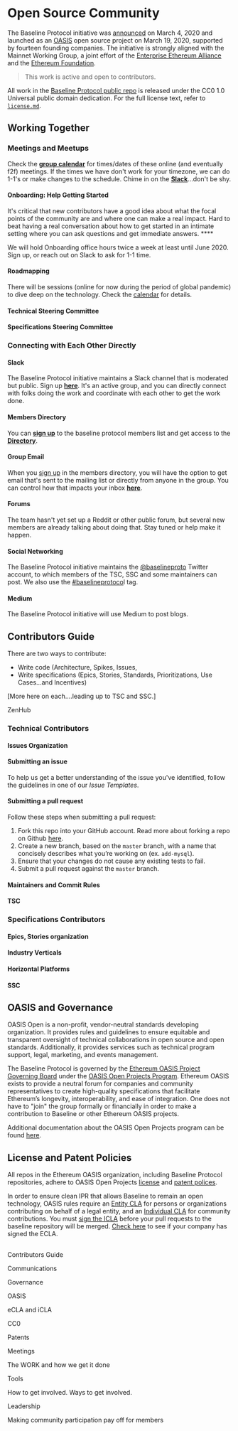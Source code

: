 # Open Source Community

The Baseline Protocol initiative was [announced](https://consensys.net/blog/press-release/ey-and-consensys-announce-formation-of-baseline-protocol-initiative-to-make-ethereum-mainnet-safe-and-effective-for-enterprises/) on March 4, 2020 and launched as an [OASIS](https://oasis-open-projects.org/) open source project on March 19, 2020, supported by fourteen founding companies. The initiative is strongly aligned with the Mainnet Working Group, a joint effort of the [Enterprise Ethereum Alliance](https://entethalliance.org) and the [Ethereum Foundation](https://ethereum.org).

> This work is active and open to contributors.

All work in the [Baseline Protocol public repo](https://github.com/ethereum-oasis/baseline) is released under the CC0 1.0 Universal public domain dedication. For the full license text, refer to [`license.md`](https://github.com/ethereum-oasis/baseline/blob/master/license.md).

## Working Together

### Meetings and Meetups

Check the [**group calendar**](https://lists.oasis-open-projects.org/g/baseline/calendar) for times/dates of these online \(and eventually f2f\) meetings. If the times we have don't work for your timezone, we can do 1-1's or make changes to the schedule. Chime in on the [**Slack**](https://communityinviter.com/apps/ethereum-baseline/join-us)...don't be shy.

#### Onboarding: Help Getting Started

It's critical that new contributors have a good idea about what the focal points of the community are and where one can make a real impact. Hard to beat having a real conversation about how to get started in an intimate setting where you can ask questions and get immediate answers. ****

We will hold Onboarding office hours twice a week at least until June 2020. Sign up, or reach out on Slack to ask for 1-1 time. 

#### **Roadmapping**

There will be sessions \(online for now during the period of global pandemic\) to dive deep on the technology. Check the [calendar](https://lists.oasis-open-projects.org/g/baseline/calendar) for details.

#### Technical Steering Committee



#### Specifications Steering Committee



### Connecting with Each Other Directly

#### Slack

The Baseline Protocol initiative maintains a Slack channel that is moderated but public. Sign up [**here**](https://communityinviter.com/apps/ethereum-baseline/join-us).  It's an active group, and you can directly connect with folks doing the work and coordinate with each other to get the work done.

#### Members Directory

You can [**sign up**](https://lists.oasis-open-projects.org/g/baseline) to the baseline protocol members list and get access to the [**Directory**](https://lists.oasis-open-projects.org/g/baseline/directory).

#### Group Email

When you [sign up](https://lists.oasis-open-projects.org/g/baseline) in the members directory, you will have the option to get email that's sent to the mailing list or directly from anyone in the group. You can control how that impacts your inbox [**here**](https://lists.oasis-open-projects.org/g/baseline/editsub). 

#### Forums

The team hasn't yet set up a Reddit or other public forum, but several new members are already talking about doing that. Stay tuned or help make it happen.

#### Social Networking

The Baseline Protocol initiative maintains the [@baselineproto](https://twitter.com/baselineproto) Twitter account, to which members of the TSC, SSC and some maintainers can post. We also use the [\#baselineprotoco](https://twitter.com/hashtag/Baselineprotocol)l tag.

#### Medium

The Baseline Protocol initiative will use Medium to post blogs. 

## Contributors Guide

There are two ways to contribute: 

* Write code \(Architecture, Spikes, Issues, 
* Write specifications \(Epics, Stories, Standards, Prioritizations, Use Cases...and Incentives\)

\[More here on each....leading up to TSC and SSC.\]

ZenHub

### Technical Contributors

#### Issues Organization

#### Submitting an issue

To help us get a better understanding of the issue you've identified, follow the guidelines in one of our _Issue Templates_.

#### Submitting a pull request

Follow these steps when submitting a pull request:

1. Fork this repo into your GitHub account. Read more about forking a repo on Github [here](https://help.github.com/articles/fork-a-repo/).
2. Create a new branch, based on the `master` branch, with a name that concisely describes what you’re working on \(ex. `add-mysql`\).
3. Ensure that your changes do not cause any existing tests to fail.
4. Submit a pull request against the `master` branch.

#### Maintainers and Commit Rules

#### TSC

### Specifications Contributors

#### Epics, Stories organization

#### Industry Verticals

#### Horizontal Platforms

#### SSC

## OASIS and Governance

OASIS Open is a non-profit, vendor-neutral standards developing organization. It provides rules and guidelines to ensure equitable and transparent oversight of technical collaborations in open source and open standards.  Additionally, it provides services such as technical program support, legal, marketing, and events management.

The Baseline Protocol is governed by the [Ethereum OASIS Project Governing Board](https://www.baseline-protocol.org/about/) under the [OASIS Open Projects Program](http://oasis-open-projects.org/).  Ethereum OASIS exists to provide a neutral forum for companies and community representatives to create high-quality specifications that facilitate Ethereum’s longevity, interoperability, and ease of integration.  One does not have to "join" the group formally or financially  in order to make a contribution to Baseline or other Ethereum OASIS projects.  

Additional documentation about the OASIS Open Projects program can be found [here](https://github.com/oasis-open-projects/documentation).  

## License and Patent Policies

All repos in the Ethereum OASIS organization, including Baseline Protocol repositories, adhere to OASIS Open Projects [license](https://github.com/oasis-open-projects/documentation/blob/master/policy/licenses.md) and [patent polices](https://github.com/oasis-open-projects/documentation/blob/master/policy/call-for-patent-disclosure.md). 

In order to ensure clean IPR that allows Baseline to remain an open technology, OASIS rules require an [Entity CLA](https://www.oasis-open.org/resources/projects/cla/projects-entity-cla) for persons or organizations contributing on behalf of a legal entity, and an [Individual CLA](http://cla-assistant.io/ethereum-oasis/baseline) for community contributions. You must [sign the ICLA](http://cla-assistant.io/ethereum-oasis/baseline) before your pull requests to the baseline repository will be merged. [Check here](https://www.oasis-open.org/resources/projects/cla/projects-view-entity-cla) to see if your company has signed the ECLA. 

##  



Contributors Guide

Communications

Governance

OASIS

eCLA and iCLA

CC0

Patents

Meetings

The WORK and how we get it done

Tools

How to get involved. Ways to get involved.

Leadership

Making community participation pay off for members


